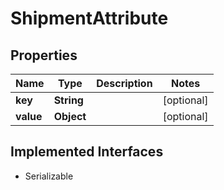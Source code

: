 

# ShipmentAttribute


## Properties

| Name | Type | Description | Notes |
|------------ | ------------- | ------------- | -------------|
|**key** | **String** |  |  [optional] |
|**value** | **Object** |  |  [optional] |


## Implemented Interfaces

* Serializable


